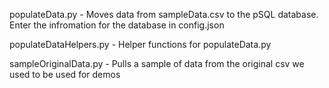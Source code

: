 populateData.py - Moves data from sampleData.csv to the pSQL database. Enter the infromation for the database in config.json

populateDataHelpers.py - Helper functions for populateData.py

sampleOriginalData.py - Pulls a sample of data from the original csv we used to be used for demos